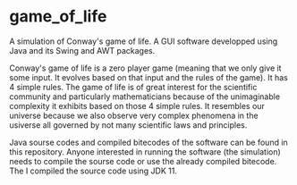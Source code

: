 # game_of_life
A simulation of Conway's game of life. A GUI software developped using Java and its Swing and AWT packages.

Conway's game of life is a zero player game (meaning that we only give it some input. It evolves based on that
input and the rules of the game). It has 4 simple rules. The game of life is of great interest for the scientific community 
and particularly mathematicians because of the unimaginable complexity it exhibits based on those 4 simple rules. It 
resembles our universe because we also observe very complex phenomena in the usiverse all governed by not many scientific 
laws and principles.

Java sourse codes and compiled bitecodes of the software can be found in this repository. Anyone interested in running
the software (the simulation) needs to compile the sourse code or use the already compiled bitecode. The I compiled the
source code using JDK 11.
